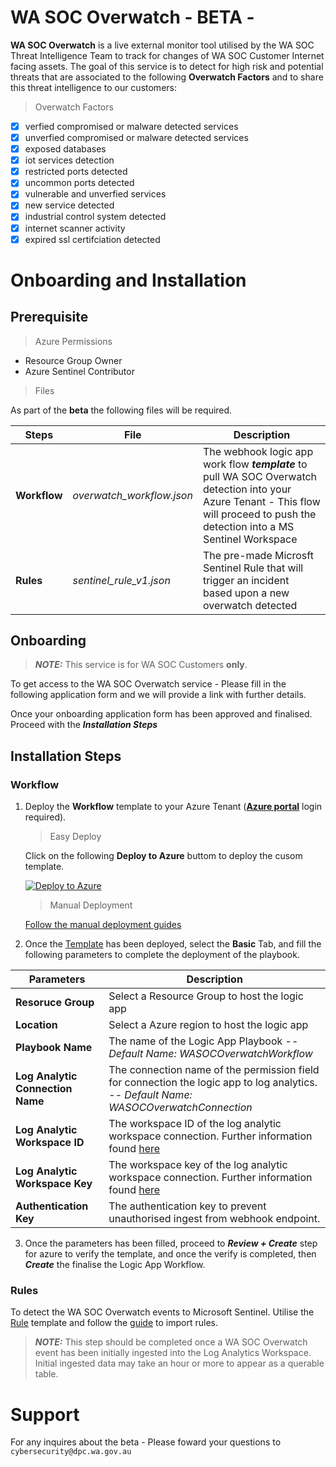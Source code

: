 # WA SOC Overwatch - BETA - 

**WA SOC Overwatch** is a live external monitor tool utilised by the WA SOC Threat Intelligence Team to track for changes of WA SOC Customer Internet facing assets. The goal of this service is to detect for high risk and potential threats that are associated to the following **Overwatch Factors** and to share this threat intelligence to our customers:

> Overwatch Factors
- [x] verfied compromised or malware detected services
- [x] unverfied compromised or malware detected services
- [x] exposed databases
- [x] iot services detection
- [x] restricted ports detected
- [x] uncommon ports detected
- [x] vulnerable and unverfied services
- [x] new service detected
- [x] industrial control system detected
- [x] internet scanner activity
- [x] expired ssl certifciation detected

# Onboarding and Installation

## Prerequisite 

> Azure Permissions
- Resource Group Owner
- Azure Sentinel Contributor

> Files

As part of the **beta** the following files will be required.

|Steps | File  | Description |
|----------- | ------------- | ------------- |
| **Workflow** | _overwatch_workflow.json_ | The webhook logic app work flow **_template_** to pull WA SOC Overwatch detection into your Azure Tenant - This flow will proceed to push the detection into a MS Sentinel Workspace |
| **Rules** | _sentinel_rule_v1.json_ | The pre-made Microsft Sentinel Rule that will trigger an incident based upon a new overwatch detected |

## Onboarding

> **_NOTE:_** This service is for WA SOC Customers **only**.

To get access to the WA SOC Overwatch service - Please fill in the following application form and we will provide a link with further details. 

Once your onboarding application form has been approved and finalised. Proceed with the _**Installation Steps**_ 

## Installation Steps

### Workflow

1. Deploy the **Workflow** template to your Azure Tenant ([**Azure portal**](https://portal.azure.com/) login required).

    > Easy Deploy

    Click on the following **Deploy to Azure** buttom to deploy the cusom template.

    [![Deploy to Azure](https://aka.ms/deploytoazurebutton)](https://portal.azure.com/#create/Microsoft.Template/uri/https%3A%2F%2Fraw.githubusercontent.com%2Fwagov%2Foverwatch%2Fmain%2Fdeployment%2Foverwatch_workflow.json)

    > Manual Deployment 

    [Follow the manual deployment guides](https://github.com/wagov/azure-guides/blob/main/guides/azure-custom-templates.md)

2. Once the [Template](/deployment/overwatch_workflow.json) has been deployed, select the **Basic** Tab, and fill the following parameters to complete the deployment of the playbook.

 | Parameters  | Description |
| ------------- | ------------- |
| **Resoruce Group** | Select a Resource Group to host the logic app  |
| **Location** | Select a Azure region to host the logic app  |
| **Playbook Name** | The name of the Logic App Playbook -- _Default Name: WASOCOverwatchWorkflow_  |
| **Log Analytic Connection Name** | The connection name of the permission field for connection the logic app to log analytics. -- _Default Name: WASOCOverwatchConnection_ |
| **Log Analytic Workspace ID** | The workspace ID of the log analytic workspace connection. Further information found [here](https://github.com/wagov/azure-guides/blob/main/guides/log-analytic-ID-and-keys.md)  |
| **Log Analytic Workspace Key** | The workspace key of the log analytic workspace connection. Further information found [here](https://github.com/wagov/azure-guides/blob/main/guides/log-analytic-ID-and-keys.md) |
| **Authentication Key** | The authentication key to prevent unauthorised ingest from webhook endpoint. |

3. Once the parameters has been filled, proceed to _**Review + Create**_ step for azure to verify the template, and once the verify is completed, then _**Create**_ the finalise the Logic App Workflow.

### Rules

To detect the WA SOC Overwatch events to Microsoft Sentinel. Utilise the [Rule](/deployment/sentinel_rule_v1.json) template and follow the [guide](https://docs.microsoft.com/en-us/azure/sentinel/import-export-analytics-rules#import-rules) to import rules.

> **_NOTE:_** This step should be completed once a WA SOC Overwatch event has been initially ingested into the Log Analytics Workspace. Initial ingested data may take an hour or more to appear as a querable table.

# Support

For any inquires about the beta - Please foward your questions to `cybersecurity@dpc.wa.gov.au`


